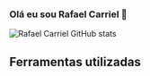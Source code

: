 ### Olá eu sou Rafael Carriel 👋

![Rafael Carriel GitHub stats](https://github-readme-stats-sigma-five.vercel.app/api?username=Rafael-Carriel&show_icons=true&theme=tokyonight)

## Ferramentas utilizadas
